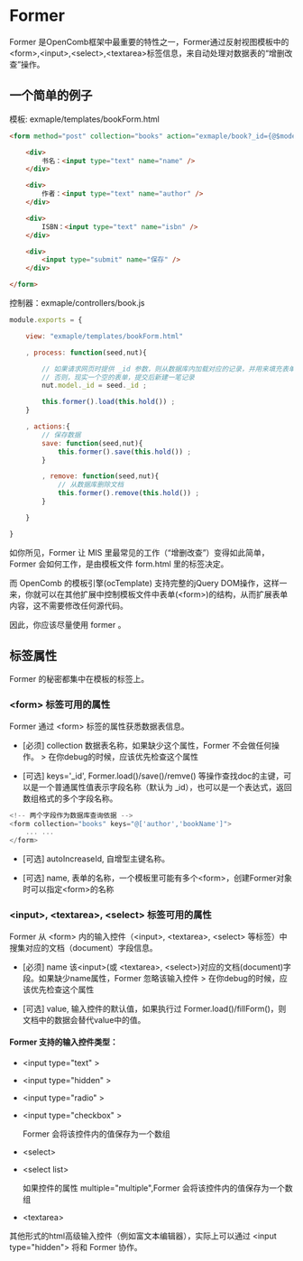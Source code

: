 # Former

Former 是OpenComb框架中最重要的特性之一，Former通过反射视图模板中的&lt;form&gt;,&lt;input&gt;,&lt;select&gt;,&lt;textarea&gt;标签信息，来自动处理对数据表的“增删改查”操作。

## 一个简单的例子

模板: exmaple/templates/bookForm.html
```html
<form method="post" collection="books" action="exmaple/book?_id={@$model._id}">

	<div>
		书名：<input type="text" name="name" />
	</div>

	<div>
		作者：<input type="text" name="author" />
	</div>

	<div>
		ISBN：<input type="text" name="isbn" />
	</div>

	<div>
		<input type="submit" name="保存" />
	</div>

</form>
```

控制器：exmaple/controllers/book.js
```javascript
module.exports = {

	view: "exmaple/templates/bookForm.html"

	, process: function(seed,nut){

		// 如果请求网页时提供 _id 参数，则从数据库内加载对应的记录，并用来填充表单，提交表单可在数据表里修改对应的记录
		// 否则，现实一个空的表单，提交后新建一笔记录
		nut.model._id = seed._id ;

		this.former().load(this.hold()) ;
	}

	, actions:{
		// 保存数据
		save: function(seed,nut){
			this.former().save(this.hold()) ;
		}

		, remove: function(seed,nut){
			// 从数据库删除文档
			this.former().remove(this.hold()) ;
		}

	}

}
```

如你所见，Former 让 MIS 里最常见的工作（“增删改查”）变得如此简单，Former 会如何工作，是由模板文件 form.html 里的标签决定。

而 OpenComb 的模板引擎(ocTemplate) 支持完整的jQuery DOM操作，这样一来，你就可以在其他扩展中控制模板文件中表单(&lt;form&gt;)的结构，从而扩展表单内容，这不需要修改任何源代码。

因此，你应该尽量使用 former 。



## 标签属性

Former 的秘密都集中在模板的标签上。

### &lt;form&gt; 标签可用的属性

Former 通过 &lt;form&gt; 标签的属性获悉数据表信息。

* [必须] collection 数据表名称，如果缺少这个属性，Former 不会做任何操作。
	&gt; 在你debug的时候，应该优先检查这个属性

* [可选] keys='_id', Former.load()/save()/remve() 等操作查找doc的主键，可以是一个普通属性值表示字段名称（默认为 _id），也可以是一个表达式，返回数组格式的多个字段名称。

```javascript
<!-- 两个字段作为数据库查询依据 -->
<form collection="books" keys="@['author','bookName']">
	... ...
</form>
```

* [可选] autoIncreaseId, 自增型主键名称。

* [可选] name, 表单的名称，一个模板里可能有多个&lt;form&gt;，创建Former对象时可以指定&lt;form&gt;的名称

### &lt;input&gt;, &lt;textarea&gt;, &lt;select&gt; 标签可用的属性

Former 从 &lt;form&gt; 内的输入控件（&lt;input&gt;, &lt;textarea&gt;, &lt;select&gt; 等标签）中搜集对应的文档（document）字段信息。

* [必须] name 该&lt;input&gt;(或 &lt;textarea&gt;, &lt;select&gt;)对应的文档(document)字段。如果缺少name属性，Former 忽略该输入控件
	&gt; 在你debug的时候，应该优先检查这个属性

* [可选] value, 输入控件的默认值，如果执行过 Former.load()/fillForm()，则文档中的数据会替代value中的值。

#### Former 支持的输入控件类型：

* &lt;input type="text" &gt;

* &lt;input type="hidden" &gt;

* &lt;input type="radio" &gt;

* &lt;input type="checkbox" &gt;

	Former 会将该控件内的值保存为一个数组

* &lt;select&gt;

* &lt;select list&gt;

	如果控件的属性 multiple="multiple",Former 会将该控件内的值保存为一个数组

* &lt;textarea&gt;


其他形式的html高级输入控件（例如富文本编辑器），实际上可以通过 &lt;input type="hidden"&gt; 将和 Former 协作。
